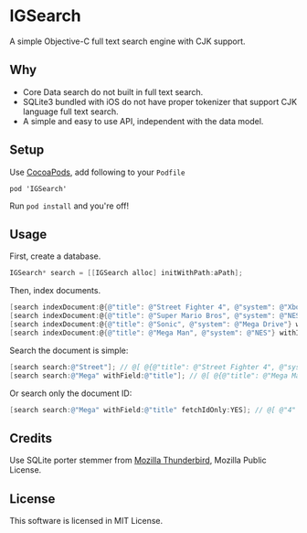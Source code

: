 # IGSearch

A simple Objective-C full text search engine with CJK support.

## Why

- Core Data search do not built in full text search.
- SQLite3 bundled with iOS do not have proper tokenizer that support CJK language full text search.
- A simple and easy to use API, independent with the data model.

## Setup

Use [CocoaPods](http://cocoapods.org/), add following to your ```Podfile```

```
pod 'IGSearch'
```

Run ```pod install``` and you're off!

## Usage

First, create a database.

```objective-c
IGSearch* search = [[IGSearch alloc] initWithPath:aPath]; 
```

Then, index documents.

```objective-c
[search indexDocument:@{@"title": @"Street Fighter 4", @"system": @"Xbox 360"} withId:@"1"];
[search indexDocument:@{@"title": @"Super Mario Bros", @"system": @"NES"} withId:@"2"];
[search indexDocument:@{@"title": @"Sonic", @"system": @"Mega Drive"} withId:@"3"];
[search indexDocument:@{@"title": @"Mega Man", @"system": @"NES"} withId:@"4"];
```

Search the document is simple:

```objective-c
[search search:@"Street"]; // @[ @{@"title": @"Street Fighter 4", @"system": @"Xbox 360"} ]
[search search:@"Mega" withField:@"title"]; // @[ @{@"title": @"Mega Man", @"system": @"NES"}  ]
```

Or search only the document ID:

```objective-c
[search search:@"Mega" withField:@"title" fetchIdOnly:YES]; // @[ @"4" ]
```

## Credits

Use SQLite porter stemmer from [Mozilla Thunderbird](https://bugzilla.mozilla.org/show_bug.cgi?id=472764), Mozilla Public License.

## License

This software is licensed in MIT License.
